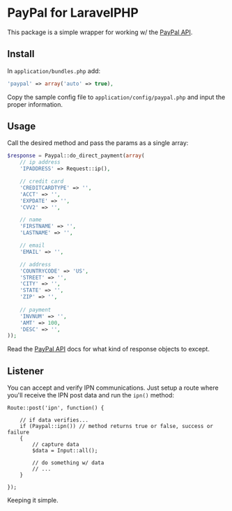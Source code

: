 # PayPal for LaravelPHP #

This package is a simple wrapper for working w/ the [PayPal API](http://coding.smashingmagazine.com/2011/09/05/getting-started-with-the-paypal-api/).

## Install ##

In ``application/bundles.php`` add:

```php
'paypal' => array('auto' => true),
```

Copy the sample config file to ``application/config/paypal.php`` and input the proper information.

## Usage ##

Call the desired method and pass the params as a single array:

```php
$response = Paypal::do_direct_payment(array(
    // ip address
    'IPADDRESS' => Request::ip(),

    // credit card
    'CREDITCARDTYPE' => '',
    'ACCT' => '',
    'EXPDATE' => '',
    'CVV2' => '',

    // name
    'FIRSTNAME' => '',
    'LASTNAME' => '',

    // email
    'EMAIL' => '',

    // address
    'COUNTRYCODE' => 'US',
    'STREET' => '',
    'CITY' => '',
    'STATE' => '',
    'ZIP' => '',
    
    // payment
    'INVNUM' => '',
    'AMT' => 100,
	'DESC' => '',
));
```

Read the [PayPal API](http://coding.smashingmagazine.com/2011/09/05/getting-started-with-the-paypal-api/) docs for what kind of response objects to except.

## Listener ##

You can accept and verify IPN communications.  Just setup a route where you'll receive the IPN post data and run the ``ipn()`` method:

```
Route::post('ipn', function() {

	// if data verifies...
	if (Paypal::ipn()) // method returns true or false, success or failure
	{
		// capture data
		$data = Input::all();
		
		// do something w/ data
		// ...
	}
	
});
```

Keeping it simple.